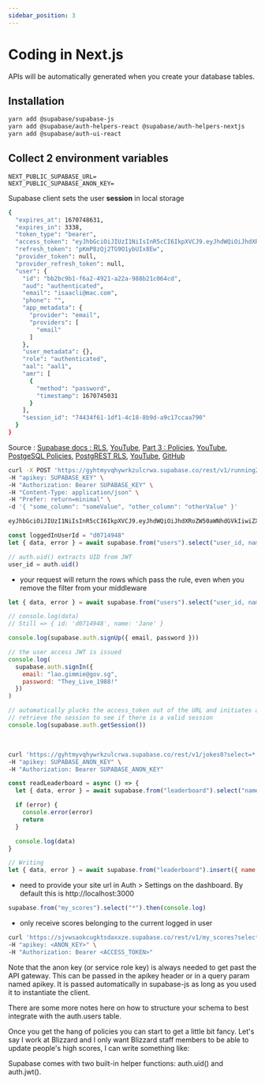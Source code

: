 ```yaml
---
sidebar_position: 3
---
```


# Coding in Next.js

APIs will be automatically generated when you create your database tables.

## Installation

```bash
yarn add @supabase/supabase-js
yarn add @supabase/auth-helpers-react @supabase/auth-helpers-nextjs
yarn add @supabase/auth-ui-react
```

## Collect 2 environment variables

```env
NEXT_PUBLIC_SUPABASE_URL=
NEXT_PUBLIC_SUPABASE_ANON_KEY=
```

Supabase client sets the user **session** in local storage

```bash
{
  "expires_at": 1670748631,
  "expires_in": 3338,
  "token_type": "bearer",
  "access_token": "eyJhbGciOiJIUzI1NiIsInR5cCI6IkpXVCJ9.eyJhdWQiOiJhdXRoZW50aWNhdGVkIiwiZXhwIjoxNjcwNzQ4NjMxLCJzdWIiOiJiYjJiYzliMS1mNmEyLTQ5MjEtYTIyYS05ODhiMjFjMDY0Y2QiLCJlbWFpbCI6ImlzYWFjbGlAbWFjLmNvbSIsInBob25lIjoiIiwiYXBwX21ldGFkYXRhIjp7InByb3ZpZGVyIjoiZW1haWwiLCJwcm92aWRlcnMiOlsiZW1haWwiXX0sInVzZXJfbWV0YWRhdGEiOnt9LCJyb2xlIjoiYXV0aGVudGljYXRlZCIsImFhbCI6ImFhbDEiLCJhbXIiOlt7Im1ldGhvZCI6InBhc3N3b3JkIiwidGltZXN0YW1wIjoxNjcwNzQ1MDMxfV0sInNlc3Npb25faWQiOiI3NDQzNGY2MS0xZGYxLTRjMTgtOGI5ZC1hOWMxN2NjYWE3OTAifQ.0mcYEjLpRNjKeN-o-olT2LZohCFHGik2_EXZaGONRnk",
  "refresh_token": "pKmP8zQj2TG9O1ybUIx8Ew",
  "provider_token": null,
  "provider_refresh_token": null,
  "user": {
    "id": "bb2bc9b1-f6a2-4921-a22a-988b21c064cd",
    "aud": "authenticated",
    "email": "isaacli@mac.com",
    "phone": "",
    "app_metadata": {
      "provider": "email",
      "providers": [
        "email"
      ]
    },
    "user_metadata": {},
    "role": "authenticated",
    "aal": "aal1",
    "amr": [
      {
        "method": "password",
        "timestamp": 1670745031
      }
    ],
    "session_id": "74434f61-1df1-4c18-8b9d-a9c17ccaa790"
  }
}
```

Source : [Supabase docs : RLS](https://supabase.com/docs/learn/auth-deep-dive/auth-row-level-security), [YouTube](https://youtu.be/qY_iQ10IUhs), [Part 3 : Policies](https://supabase.com/docs/learn/auth-deep-dive/auth-policies), [YouTube](https://youtu.be/0LvCOlELs5U), [PostgeSQL Policies](https://www.postgresql.org/docs/12/sql-createpolicy.html), [PostgREST RLS](https://postgrest.org/en/v7.0.0/auth.html), [YouTube](https://youtu.be/0Fs96oZ4se0), [GitHub](https://github.com/supabase/supabase/tree/master/examples/user-management/nextjs-ts-user-management)

```bash
curl -X POST 'https://gyhtmyvqhywrkzulcrwa.supabase.co/rest/v1/running2' \
-H "apikey: SUPABASE_KEY" \
-H "Authorization: Bearer SUPABASE_KEY" \
-H "Content-Type: application/json" \
-H "Prefer: return=minimal" \
-d '{ "some_column": "someValue", "other_column": "otherValue" }'

eyJhbGciOiJIUzI1NiIsInR5cCI6IkpXVCJ9.eyJhdWQiOiJhdXRoZW50aWNhdGVkIiwiZXhwIjoxNjcwODI2NjQ4LCJzdWIiOiJiYjJiYzliMS1mNmEyLTQ5MjEtYTIyYS05ODhiMjFjMDY0Y2QiLCJlbWFpbCI6ImlzYWFjbGlAbWFjLmNvbSIsInBob25lIjoiIiwiYXBwX21ldGFkYXRhIjp7InByb3ZpZGVyIjoiZW1haWwiLCJwcm92aWRlcnMiOlsiZW1haWwiXX0sInVzZXJfbWV0YWRhdGEiOnt9LCJyb2xlIjoiYXV0aGVudGljYXRlZCIsImFhbCI6ImFhbDEiLCJhbXIiOlt7Im1ldGhvZCI6InBhc3N3b3JkIiwidGltZXN0YW1wIjoxNjcwODIzMDQ4fV0sInNlc3Npb25faWQiOiIyYWY3NmFkNy00MjNhLTRmYTUtYTc2MS05ZWI1MzJmMzhlY2UifQ.6YHkSNUzfrr9LAwNgEiipMxSCegeUnfvMRazygP1LUk
```

```js
const loggedInUserId = "d0714948"
let { data, error } = await supabase.from("users").select("user_id, name").eq("user_id", loggedInUserId)
```

```js
// auth.uid() extracts UID from JWT
user_id = auth.uid()
```

- your request will return the rows which pass the rule, even when you remove the filter from your middleware

```js
let { data, error } = await supabase.from("users").select("user_id, name")

// console.log(data)
// Still => { id: 'd0714948', name: 'Jane' }
```

```js
console.log(supabase.auth.signUp({ email, password }))

// the user access JWT is issued
console.log(
  supabase.auth.signIn({
    email: "lao.gimmie@gov.sg",
    password: "They_Live_1988!"
  })
)

// automatically plucks the access_token out of the URL and initiates a session
// retrieve the session to see if there is a valid session
console.log(supabase.auth.getSession())
```

&nbsp;

```bash
curl 'https://gyhtmyvqhywrkzulcrwa.supabase.co/rest/v1/jokes0?select=*' \
-H "apikey: SUPABASE_ANON_KEY" \
-H "Authorization: Bearer SUPABASE_ANON_KEY"
```

```js
const readLeaderboard = async () => {
  let { data, error } = await supabase.from("leaderboard").select("name, score").order("score", { ascending: false })

  if (error) {
    console.error(error)
    return
  }

  console.log(data)
}

// Writing
let { data, error } = await supabase.from("leaderboard").insert({ name: "Bob", score: 99999 })
```

- need to provide your site url in Auth > Settings on the dashboard. By default this is http://localhost:3000

```js
supabase.from("my_scores").select("*").then(console.log)
```

- only receive scores belonging to the current logged in user

```bash
curl 'https://sjvwsaokcugktsdaxxze.supabase.co/rest/v1/my_scores?select=*' \
-H "apikey: <ANON_KEY>" \
-H "Authorization: Bearer <ACCESS_TOKEN>"
```

Note that the anon key (or service role key) is always needed to get past the API gateway. This can be passed in the apikey header or in a query param named apikey. It is passed automatically in supabase-js as long as you used it to instantiate the client.

There are some more notes here on how to structure your schema to best integrate with the auth.users table.

Once you get the hang of policies you can start to get a little bit fancy. Let's say I work at Blizzard and I only want Blizzard staff members to be able to update people's high scores, I can write something like:

Supabase comes with two built-in helper functions: auth.uid() and auth.jwt().
